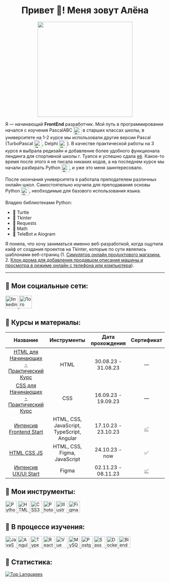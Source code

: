 <h1 align="center">Привет 👋! Меня зовут Алёна</h1>

<div align="center">
 <img src="https://i.imgur.com/OOpRj.gif" width="300"/>
</div>

Я — начинающий **FrontEnd** разработчик. Мой путь в программировании начался с изучения PascalABC <image src="https://admid.net/uploads/posts/2020-05/1588514097_pascalabcnet.png" alt="Лого PascalABC" width="25px" align="center">
 в старших классах школы, в университете на 1-2 курсе мы использовали
другие версии Pascal (TurboPascal <image src="https://www.saashub.com/images/app/service_logos/46/55b9772fd64b/large.png?1556282460" alt="Лого TurboPascal" width="25px" align="center">, Delphi <image src="https://cdn-icons-png.flaticon.com/512/5968/5968252.png" alt="Лого Delphi" width="25px" align="center">). В качестве практической работы на 3 курсе я выбрала редизайн и добавление более удобного функционала лендинга для спортивной школы г. Туапсе и успешно сдала [её](https://cloud.mail.ru/public/vMZJ/EKRzvEsdh). Какое-то время после этого я не писала никаких кодов, а на последнем курсе мы начали разбирать Python <image src="https://raw.githubusercontent.com/danielcranney/readme-generator/main/public/icons/skills/python-colored.svg" alt="Лого Python" width="25px" align="center">, и уже это меня заинтересовало. 

После окончания университета я работала преподателем различных онлайн-школ. Самостоятельно изучила для преподавания основы Python <image src="https://raw.githubusercontent.com/danielcranney/readme-generator/main/public/icons/skills/python-colored.svg" alt="Лого Python" width="25px" align="center">, необходимые для базового использования языка.

Владею библиотеками Python:
- :turtle: Turtle
- :page_facing_up: Tkinter
- :memo: Requests
- :triangular_ruler: Math
- :calling: TeleBot и Aiogram

Я поняла, что хочу заниматься именно веб-разработкой, когда ощутила кайф от создания проектов на Tkinter, которые по сути являлись шаблонами веб-страниц (1. [Симулятор онлайн продуктового магазина](https://github.com/AlenaSv99/Shop-simulator), 2. [Клон дрома для добавления продавцом описания машины и просмотра в режиме онлайн с телефона или компьютера](https://github.com/AlenaSv99/Mustang_sale)).

---

## :incoming_envelope: Мои социальные сети:

<div id="social-network">
    <a href="https://t.me/ommiple" target="_blank">
      <img src="https://seeklogo.com/images/T/telegram-new-2019-simple-logo-FAD5A4800F-seeklogo.com.png" width="40" height="40" alt="linkedin" />
    </a>
    <a href="https://vk.com/chto_ti_delaesh" target="_blank">
      <img src="https://cdn-icons-png.flaticon.com/512/145/145813.png" width="40" height="40" alt="Лого VK"/>
    </a>
</div>

## :bow: Курсы и материалы: 
| Название       | Инструменты   | Дата прохождения   | Сертификат     |
|:-------------: |:------------: | :-----------------:| :-------------:|
| [HTML для Начинающих - Практический Курс](https://www.youtube.com/watch?v=DOEtVdkKwcU&t=3825s&ab_channel=%D0%92%D0%BB%D0%B0%D0%B4%D0%B8%D0%BB%D0%B5%D0%BD%D0%9C%D0%B8%D0%BD%D0%B8%D0%BD)| HTML | 30.08.23 - 31.08.23 | — |
| [CSS для Начинающих - Практический Курс](https://www.youtube.com/watch?v=SpCUuyZZTp8&t=5450s&ab_channel=%D0%92%D0%BB%D0%B0%D0%B4%D0%B8%D0%BB%D0%B5%D0%BD%D0%9C%D0%B8%D0%BD%D0%B8%D0%BD)|   CSS | 16.09.23 - 19.09.23 | — | 
| [Интенсив Frontend Start](https://itlogia.ru/)| HTML, CSS, JavaScript, TypeScript, Angular | 17.10.23 - 23.10.23 | [:white_check_mark:](https://sun9-1.userapi.com/impg/wwkZaBI-3agu4MZl5AlFQdABBjlQ9Dk_f5mpXA/znP13AGfmp4.jpg?size=2000x1410&quality=95&sign=69c89be6e6893f8059c0479202bf0148&type=album) |
| [HTML CSS JS](https://stepik.org/course/135466/info)| HTML, CSS, Figma, JavaScript | 24.10.23 - now | :white_check_mark: |
| [Интенсив UX/UI Start](https://itlogia.ru/)| Figma | 02.11.23 - 08.11.23 | [:white_check_mark:](https://sun2-19.userapi.com/impg/z32WycG4Tt0_SNZU-C_TJjtSWehWfEOx-jddlg/qJvn_IdL1JA.jpg?size=2000x1410&quality=96&sign=a9632432c668f82417957b67ef00c158&type=album)

## :wrench: Мои инструменты:

<div id="already-know">
    <a href="https://www.python.org/" target="_blank" rel="noreferrer">
      <img src="https://raw.githubusercontent.com/danielcranney/readme-generator/main/public/icons/skills/python-colored.svg" width="36" height="36" alt="Python" />
    </a>
    <a href="https://developer.mozilla.org/en-US/docs/Glossary/HTML5" target="_blank" rel="noreferrer">
      <img src="https://raw.githubusercontent.com/danielcranney/readme-generator/main/public/icons/skills/html5-colored.svg" width="36" height="36" alt="HTML5" />
    </a>
    <a href="https://www.w3.org/TR/CSS/#css" target="_blank" rel="noreferrer">
      <img src="https://raw.githubusercontent.com/danielcranney/readme-generator/main/public/icons/skills/css3-colored.svg" width="36" height="36" alt="CSS3" />
    </a>
    <a href="https://www.adobe.com/uk/products/photoshop.html" target="_blank" rel="noreferrer">
      <img src="https://raw.githubusercontent.com/danielcranney/readme-generator/main/public/icons/skills/photoshop-colored.svg" width="36" height="36" alt="Photoshop" />
    </a>
    <a href="https://www.adobe.com/uk/products/illustrator.html" target="_blank" rel="noreferrer">
      <img src="https://raw.githubusercontent.com/danielcranney/readme-generator/main/public/icons/skills/illustrator-colored.svg" width="36" height="36" alt="Illustrator" />
    </a>
    <a href="https://www.figma.com/" target="_blank" rel="noreferrer">
      <img src="https://raw.githubusercontent.com/danielcranney/readme-generator/main/public/icons/skills/figma-colored.svg" width="36" height="36" alt="Figma" />
    </a>
</div>

## :hammer: В процессе изучения:

<div id="find-out">
    <a href="https://developer.mozilla.org/en-US/docs/Web/JavaScript" target="_blank" rel="noreferrer">
      <img src="https://raw.githubusercontent.com/danielcranney/readme-generator/main/public/icons/skills/javascript-colored.svg" width="36" height="36" alt="JavaScript" />
    </a>
    <a href="https://angular.io/" target="_blank" rel="noreferrer">
      <img src="https://raw.githubusercontent.com/danielcranney/readme-generator/main/public/icons/skills/angularjs-colored.svg" width="36" height="36" alt="Angular" />
    </a>
    <a href="https://www.typescriptlang.org/" target="_blank" rel="noreferrer">
      <img src="https://raw.githubusercontent.com/danielcranney/readme-generator/main/public/icons/skills/typescript-colored.svg" width="36" height="36" alt="TypeScript" />
    </a>
    <a href="https://reactjs.org/" target="_blank" rel="noreferrer">
      <img src="https://raw.githubusercontent.com/danielcranney/readme-generator/main/public/icons/skills/react-colored.svg" width="36" height="36" alt="React" />
    </a>
    <a href="https://vuejs.org/" target="_blank" rel="noreferrer">
      <img src="https://raw.githubusercontent.com/danielcranney/readme-generator/main/public/icons/skills/vuejs-colored.svg" width="36" height="36" alt="Vue" />
    </a>
    <a href="https://www.mysql.com/" target="_blank" rel="noreferrer">
      <img src="https://raw.githubusercontent.com/danielcranney/readme-generator/main/public/icons/skills/mysql-colored.svg" width="36" height="36" alt="MySQL" />
    </a>
    <a href="https://www.postgresql.org/" target="_blank" rel="noreferrer">
      <img src="https://raw.githubusercontent.com/danielcranney/readme-generator/main/public/icons/skills/postgresql-colored.svg" width="36" height="36" alt="PostgreSQL" />
    </a>
    <a href="https://sass-lang.com/" target="_blank" rel="noreferrer">
      <img src="https://raw.githubusercontent.com/danielcranney/readme-generator/main/public/icons/skills/sass-colored.svg" width="36" height="36" alt="Sass" />
    </a>
    <a href="https://www.docker.com/" target="_blank" rel="noreferrer">
      <img src="https://raw.githubusercontent.com/danielcranney/readme-generator/main/public/icons/skills/docker-colored.svg" width="36" height="36" alt="Docker" />
    </a>
    <a href="https://www.blender.org/" target="_blank" rel="noreferrer">
      <img src="https://raw.githubusercontent.com/danielcranney/readme-generator/main/public/icons/skills/blender-colored.svg" width="36" height="36" alt="Blender" />
    </a>
</div>


## :milky_way: Статистика:
<a href="https://github.com/AlenaSv99" align="left">
 <img src="https://github-readme-stats.vercel.app/api/top-langs/?username=AlenaSv99&langs_count=10&title_color=6366f1&text_color=3382ed&icon_color=10b981&bg_color=312e81&hide_border=true&locale=en&custom_title=Top%20%Languages" alt="Top Languages" />
</a>

